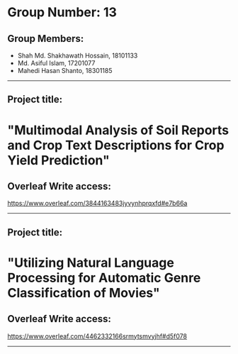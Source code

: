 # Group Number: 13

## Group Members:
- Shah Md. Shakhawath Hossain, 18101133
- Md. Asiful Islam, 17201077 
- Mahedi Hasan Shanto, 18301185

------------------------------------------------------------------------------------------

## Project title:

# "Multimodal Analysis of Soil Reports and Crop Text Descriptions for Crop Yield Prediction"

## Overleaf Write access: 

https://www.overleaf.com/3844163483jyvynhprqxfd#e7b66a

-------------------------------------------------------------------------------------------

## Project title:

# "Utilizing Natural Language Processing for Automatic Genre Classification of Movies"

## Overleaf Write access:

https://www.overleaf.com/4462332166srmytsmvyjhf#d5f078

-------------------------------------------------------------------------------------------
